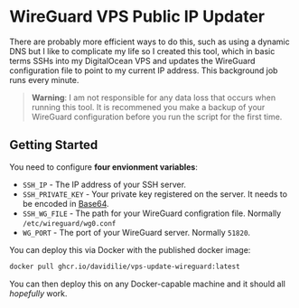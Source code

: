 # WireGuard VPS Public IP Updater

There are probably more efficient ways to do this, such as using a dynamic DNS but I like to complicate my life so I created this tool, which in basic terms SSHs into my DigitalOcean VPS and updates the WireGuard configuration file to point to my current IP address. This background job runs every minute.

> **Warning**: I am not responsible for any data loss that occurs when running this tool. It is recommened you make a backup of your WireGuard configuration before you run the script for the first time.

## Getting Started

You need to configure **four envionment variables**:

-  `SSH_IP` - The IP address of your SSH server.
-  `SSH_PRIVATE_KEY` - Your private key registered on the server. It needs to be encoded in [Base64](https://www.base64encode.org/).
-  `SSH_WG_FILE` - The path for your WireGuard configration file. Normally `/etc/wireguard/wg0.conf`
-  `WG_PORT` - The port of your WireGuard server. Normally `51820`.

You can deploy this via Docker with the published docker image:

```bash
docker pull ghcr.io/davidilie/vps-update-wireguard:latest
```

You can then deploy this on any Docker-capable machine and it should all _hopefully_ work.
